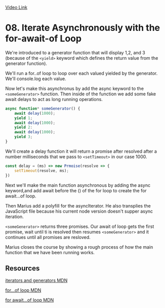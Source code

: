 [Video Link](https://egghead.io/lessons/javascript-iterate-asynchronously-with-the-for-await-of-loop)

# 08. Iterate Asynchronously with the for-await-of Loop

We're introduced to a generator function that will display 1,2, and 3 (because of the ```<yield>``` keyword which defines the return value from the generator function).

We'll run a for..of loop to loop over each valued yielded by the generator. We'll console.log each value.

Now let's make this asynchronus by add the async keyword to the ```<someGenerator>``` function. Then inside of the function we add some fake await delays to act as long running operations.

```javascript
async function* someGenerator() {
    await delay(1000);
    yield 1;
    await delay(1000);
    yield 2:
    await delay(1000);
    yield 3;
}
```

We'll create a delay function it will return a promise after resolved after a number milliseconds that we pass to ```<setTimeout>``` in our case 1000.

```javascript
const delay = (ms) => new Prmoise(resolve => {
    setTimeout(resolve, ms);
})
```
Next we'll make the main function asynchronous by adding the async keyword,and add await before the () of the for loop to create the for await...of loop.

Then Marius add a polyfill for the asyncIterator. He also transplies the JavaScript file because his current node version doesn't supper async iteration.

```<someGenerator>``` returns three promises. Our await of loop gets the first promise, wait until ti is resolved then resumes ```<someGenerator>``` and it continues until all promises are resloved.

Marius closes the course by showing a rough process of how the main function that we have been running works. 

## Resources

[iterators and generators MDN](https://developer.mozilla.org/en-US/docs/Web/JavaScript/Guide/Iterators_and_Generators)

[for...of loop MDN](https://developer.mozilla.org/en-US/docs/Web/JavaScript/Reference/Statements/for...of)

[for await...of loop MDN](https://developer.mozilla.org/en-US/docs/Web/JavaScript/Reference/Statements/for-await...of)